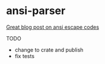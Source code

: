 # ansi-parser

[Great blog post on ansi escape codes](https://tforgione.fr/posts/ansi-escape-codes/)

TODO
- change to crate and publish
- fix tests

